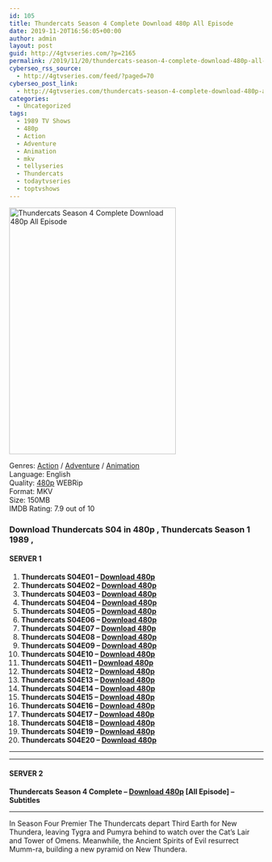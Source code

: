 ```yaml
---
id: 105
title: Thundercats Season 4 Complete Download 480p All Episode
date: 2019-11-20T16:56:05+00:00
author: admin
layout: post
guid: http://4gtvseries.com/?p=2165
permalink: /2019/11/20/thundercats-season-4-complete-download-480p-all-episode/
cyberseo_rss_source:
  - http://4gtvseries.com/feed/?paged=70
cyberseo_post_link:
  - http://4gtvseries.com/thundercats-season-4-complete-download-480p-all-episode/
categories:
  - Uncategorized
tags:
  - 1989 TV Shows
  - 480p
  - Action
  - Adventure
  - Animation
  - mkv
  - tellyseries
  - Thundercats
  - todaytvseries
  - toptvshows
---
```

<img loading="lazy" class="aligncenter" src="https://3.bp.blogspot.com/-oE0KF0eDzdI/XdVvrFt7RWI/AAAAAAAAASQ/WgKKWjvrGbkKrFecBkvFG85HeduFCnEKwCK4BGAYYCw/s1600/Thundercats%2BSeason%2B4.jpg" alt="Thundercats Season 4 Complete Download 480p All Episode" width="330" height="488" />

Genres: <a href="http://4gtvseries.com/tag/action/" data-wpel-link="internal">Action</a> / <a href="http://4gtvseries.com/tag/adventure/" data-wpel-link="internal">Adventure</a> / <a href="http://4gtvseries.com/tag/animation/" data-wpel-link="internal">Animation</a>  
Language: English  
Quality:&nbsp;<a href="http://4gtvseries.com/tag/480p/" data-wpel-link="internal">480p</a> WEBRip  
Format: MKV  
Size: 150MB  
IMDB Rating: 7.9 out of 10

### **Download Thundercats S04 in 480p , Thundercats Season 1 1989 ,&nbsp;**

#### <span><strong>SERVER 1</strong></span>

  1. **Thundercats S04E01 – <a href="http://slink.dl480p.xyz/xdtQE" data-wpel-link="external" target="_blank" rel="nofollow external noopener noreferrer" class="wpel-icon-left"><i class="wpel-icon fa fa-download" aria-hidden="true"></i>Download 480p</a>**
  2. **Thundercats S04E02 – <a href="http://slink.dl480p.xyz/DpqA5XHZ" data-wpel-link="external" target="_blank" rel="nofollow external noopener noreferrer" class="wpel-icon-left"><i class="wpel-icon fa fa-download" aria-hidden="true"></i>Download 480p</a>**
  3. **Thundercats S04E03 – <a href="http://slink.dl480p.xyz/gVlU" data-wpel-link="external" target="_blank" rel="nofollow external noopener noreferrer" class="wpel-icon-left"><i class="wpel-icon fa fa-download" aria-hidden="true"></i>Download 480p</a>**
  4. **Thundercats S04E04 – <a href="http://slink.dl480p.xyz/dFsc8" data-wpel-link="external" target="_blank" rel="nofollow external noopener noreferrer" class="wpel-icon-left"><i class="wpel-icon fa fa-download" aria-hidden="true"></i>Download 480p</a>**
  5. **Thundercats S04E05 – <a href="http://slink.dl480p.xyz/kV9MNan" data-wpel-link="external" target="_blank" rel="nofollow external noopener noreferrer" class="wpel-icon-left"><i class="wpel-icon fa fa-download" aria-hidden="true"></i>Download 480p</a>**
  6. **Thundercats S04E06 – <a href="http://slink.dl480p.xyz/uBkmKz" data-wpel-link="external" target="_blank" rel="nofollow external noopener noreferrer" class="wpel-icon-left"><i class="wpel-icon fa fa-download" aria-hidden="true"></i>Download 480p</a>**
  7. **Thundercats S04E07 – <a href="http://slink.dl480p.xyz/MT5z" data-wpel-link="external" target="_blank" rel="nofollow external noopener noreferrer" class="wpel-icon-left"><i class="wpel-icon fa fa-download" aria-hidden="true"></i>Download 480p</a>**
  8. **Thundercats S04E08 – <a href="http://slink.dl480p.xyz/Kxr6q" data-wpel-link="external" target="_blank" rel="nofollow external noopener noreferrer" class="wpel-icon-left"><i class="wpel-icon fa fa-download" aria-hidden="true"></i>Download 480p</a>**
  9. **Thundercats S04E09 – <a href="http://slink.dl480p.xyz/55W408i" data-wpel-link="external" target="_blank" rel="nofollow external noopener noreferrer" class="wpel-icon-left"><i class="wpel-icon fa fa-download" aria-hidden="true"></i>Download 480p</a>**
 10. **Thundercats S04E10 – <a href="http://slink.dl480p.xyz/jMrir" data-wpel-link="external" target="_blank" rel="nofollow external noopener noreferrer" class="wpel-icon-left"><i class="wpel-icon fa fa-download" aria-hidden="true"></i>Download 480p</a>**
 11. **Thundercats S04E11 – <a href="http://slink.dl480p.xyz/JwSEzY4T" data-wpel-link="external" target="_blank" rel="nofollow external noopener noreferrer" class="wpel-icon-left"><i class="wpel-icon fa fa-download" aria-hidden="true"></i>Download 480p</a>**
 12. **Thundercats S04E12 – <a href="http://slink.dl480p.xyz/kFT2FhO" data-wpel-link="external" target="_blank" rel="nofollow external noopener noreferrer" class="wpel-icon-left"><i class="wpel-icon fa fa-download" aria-hidden="true"></i>Download 480p</a>**
 13. **Thundercats S04E13 – <a href="http://slink.dl480p.xyz/KQ6RL" data-wpel-link="external" target="_blank" rel="nofollow external noopener noreferrer" class="wpel-icon-left"><i class="wpel-icon fa fa-download" aria-hidden="true"></i>Download 480p</a>**
 14. **Thundercats S04E14 – <a href="http://slink.dl480p.xyz/xb0B2" data-wpel-link="external" target="_blank" rel="nofollow external noopener noreferrer" class="wpel-icon-left"><i class="wpel-icon fa fa-download" aria-hidden="true"></i>Download 480p</a>**
 15. **Thundercats S04E15 – <a href="http://slink.dl480p.xyz/J6Uj4" data-wpel-link="external" target="_blank" rel="nofollow external noopener noreferrer" class="wpel-icon-left"><i class="wpel-icon fa fa-download" aria-hidden="true"></i>Download 480p</a>**
 16. **Thundercats S04E16 – <a href="http://slink.dl480p.xyz/84chHDp" data-wpel-link="external" target="_blank" rel="nofollow external noopener noreferrer" class="wpel-icon-left"><i class="wpel-icon fa fa-download" aria-hidden="true"></i>Download 480p</a>**
 17. **Thundercats S04E17 – <a href="http://slink.dl480p.xyz/1oGBpd" data-wpel-link="external" target="_blank" rel="nofollow external noopener noreferrer" class="wpel-icon-left"><i class="wpel-icon fa fa-download" aria-hidden="true"></i>Download 480p</a>**
 18. **Thundercats S04E18 – <a href="http://slink.dl480p.xyz/PCsfXp" data-wpel-link="external" target="_blank" rel="nofollow external noopener noreferrer" class="wpel-icon-left"><i class="wpel-icon fa fa-download" aria-hidden="true"></i>Download 480p</a>**
 19. **Thundercats S04E19 – <a href="http://slink.dl480p.xyz/Dyvt" data-wpel-link="external" target="_blank" rel="nofollow external noopener noreferrer" class="wpel-icon-left"><i class="wpel-icon fa fa-download" aria-hidden="true"></i>Download 480p</a>**
 20. **Thundercats S04E20 – <a href="http://slink.dl480p.xyz/BMBf5Cni" data-wpel-link="external" target="_blank" rel="nofollow external noopener noreferrer" class="wpel-icon-left"><i class="wpel-icon fa fa-download" aria-hidden="true"></i>Download 480p</a>**

* * *

* * *

#### <span><strong>SERVER 2</strong></span>

**Thundercats Season 4 Complete – <a href="http://dl480p.xyz/2078/" data-wpel-link="external" target="_blank" rel="nofollow external noopener noreferrer" class="wpel-icon-left"><i class="wpel-icon fa fa-download" aria-hidden="true"></i>Download 480p</a> [All Episode] – Subtitles**

* * *

In Season Four Premier The Thundercats depart Third Earth for New Thundera, leaving Tygra and Pumyra behind to watch over the Cat’s Lair and Tower of Omens. Meanwhile, the Ancient Spirits of Evil resurrect Mumm-ra, building a new pyramid on New Thundera.

<div align="center">
</div>
